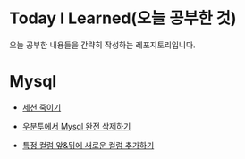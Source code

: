 # Today I Learned(오늘 공부한 것)

오늘 공부한 내용들을 간략히 작성하는 레포지토리입니다.

# Mysql

- [세션 죽이기](https://github.com/gunkim/TIL/blob/master/mysql/%EC%84%B8%EC%85%98%20%EC%A3%BD%EC%9D%B4%EA%B8%B0.md)

- [우분투에서 Mysql 완전 삭제하기](https://github.com/gunkim/TIL/blob/master/mysql/%EC%9A%B0%EB%B6%84%ED%88%AC%20Mysql%20%EC%99%84%EC%A0%84%20%EC%82%AD%EC%A0%9C.md)

- [특정 컬럼 앞&뒤에 새로운 컬럼 추가하기](https://github.com/gunkim/TIL/blob/master/mysql/%ED%8A%B9%EC%A0%95%20%EC%BB%AC%EB%9F%BC%20%EC%95%9E%26%EB%92%A4%EC%97%90%20%EC%BB%AC%EB%9F%BC%20%EC%B6%94%EA%B0%80.md)
